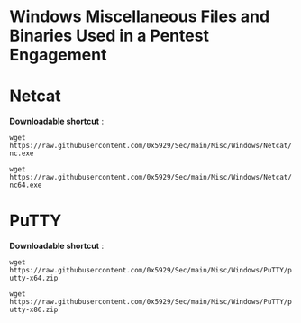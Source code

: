 # Windows Miscellaneous Files and Binaries Used in a Pentest Engagement

# Netcat

**Downloadable shortcut** : 

`wget https://raw.githubusercontent.com/0x5929/Sec/main/Misc/Windows/Netcat/nc.exe`

`wget https://raw.githubusercontent.com/0x5929/Sec/main/Misc/Windows/Netcat/nc64.exe`

# PuTTY

**Downloadable shortcut** : 

`wget https://raw.githubusercontent.com/0x5929/Sec/main/Misc/Windows/PuTTY/putty-x64.zip`

`wget https://raw.githubusercontent.com/0x5929/Sec/main/Misc/Windows/PuTTY/putty-x86.zip`

